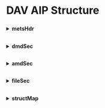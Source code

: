 # DAV AIP Structure

###
<details><summary><b>metsHdr</b></summary>
  
![image](https://user-images.githubusercontent.com/87436774/148406033-72d7dccc-d73e-4695-929a-041711722582.png)

- No E-ARK required agent "SUBMITTER" registered (ROLE="OTHER" OTHERROLE="SUBMITTER" TYPE="INDIVIDUAL").
  
</details>

##
<details><summary><b>dmdSec</b></summary>
      
![image](https://user-images.githubusercontent.com/87436774/148405992-e1f3e8f9-08fb-49da-9ea9-ce4bea4b539b.png)
      
- There is a dmdSec for each document or representation. There is a corresponding amdSec for each dmdSec, containing all PREMIS events for that file.
- What is a document or representation exactly?
      
![image](https://user-images.githubusercontent.com/87436774/148406199-d7e5ca85-8f8c-41d0-8b71-f06f11e018c8.png)
  
- Is UploadedBy the same as submitter information in E-ARK?

![image](https://user-images.githubusercontent.com/87436774/148406272-a79ca10d-645f-4647-a575-cef14fbe5ff3.png)
  
- What does 'IsPreservation' mean?

![image](https://user-images.githubusercontent.com/87436774/148406316-df946f8e-318b-426b-9dff-c2a6a07dbd0b.png)
  
- How can a filesize be zero?

![image](https://user-images.githubusercontent.com/87436774/148406394-9781c817-2a35-442a-a16b-a8fd01afd6a3.png)
  
- Is the 'Internal' section similar to meemoo mediahaven metadata?

![image](https://user-images.githubusercontent.com/87436774/148406476-75c3ff40-751e-4c13-9bd9-57881eb48440.png)
  
- IsParentOf is not registered in RODA METS.

![image](https://user-images.githubusercontent.com/87436774/148406534-6e0f1911-72bc-4618-8be3-bc97b60ba7a7.png)

![image](https://user-images.githubusercontent.com/87436774/148406633-a781b70d-d7be-4dca-a812-7a9bd7b453c6.png)
  
- Is the 'Dynamic' section for metadata inherited from the original archival management system?
  
</details>

##
<details><summary><b>amdSec</b></summary>
      
![image](https://user-images.githubusercontent.com/87436774/148407963-c3d0a671-804c-4ae7-af0b-76999efbc53f.png)
  
- There is an amdSec per dmdSec - so one per document or representation.
- They all seem to be PREMIS events. Are they exclusively PREMIS events?

![image](https://user-images.githubusercontent.com/87436774/148408459-738aad12-d597-4d22-9e25-0fc0a5c07cba.png)
  
</details>

##
<details><summary><b>fileSec</b></summary>
      
![image](https://user-images.githubusercontent.com/87436774/148409112-6d4fda16-c19c-4778-b5c7-c4dd2cb7334b.png)

Example of a mets:file element:
  
```xml
<mets:file CHECKSUM="05693677e43aaa69ab8351cb578caf2b" CHECKSUMTYPE="MD5" CREATED="2020-09-25T09:49:56Z" ID="FILEID-Representation-934074b39ef54b1bb74d57a8bff3c22e8eb4ce8109784c7481871b0aea475e4fa9056c457d0a4fc4b027d76cf2b8e3ff" MIMETYPE="application/vnd.openxmlformats-officedocument.presentationml.presentation" USE="Original"/>
```
 
</details>

##
<details><summary><b>structMap</b></summary>
      
![image](https://user-images.githubusercontent.com/87436774/148409636-efd1819a-2a1e-4ff6-b027-139e7c795ad9.png)

![image](https://user-images.githubusercontent.com/87436774/148410189-388cad91-315e-49ed-b67c-486298f9e7b4.png)

- Is the original folder structure represented in here?
- The structMap references all data and metadata files pertaining to each layer of the original folder structure --> right?
  
</details>
